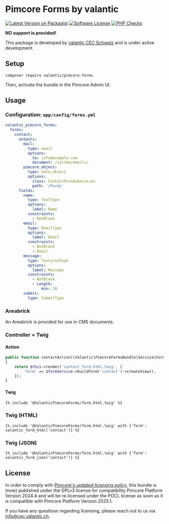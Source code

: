 # Pimcore Forms by valantic

[![Latest Version on Packagist](https://img.shields.io/packagist/v/valantic/pimcore-forms.svg?style=flat-square)](https://packagist.org/packages/valantic/pimcore-forms)
[![Software License](https://img.shields.io/badge/license-MIT-brightgreen.svg?style=flat-square)](LICENSE.md)
[![PHP Checks](https://github.com/valantic/pimcore-forms/actions/workflows/php.yml/badge.svg)](https://github.com/valantic/pimcore-forms/actions/workflows/php.yml)

**NO support is provided!**

This package is developed by [valantic CEC Schweiz](https://www.valantic.com/en/services/digital-business/) and is under active development.

## Setup

```
composer require valantic/pimcore-forms
```

Then, activate the bundle in the Pimcore Admin UI.

## Usage

### Configuration: `app/config/forms.yml`

```yaml
valantic_pimcore_forms:
  forms:
    contact:
      outputs:
        mail:
          type: email
          options:
            to: info@example.com
            document: /system/emails/
        pimcore_object:
          type: data_object
          options:
            class: ContactFormSubmission
            path: '/Forms'
      fields:
        name:
          type: TextType
          options:
            label: Name
          constraints:
            - NotBlank
        email:
          type: EmailType
          options:
            label: Email
          constraints:
            - NotBlank
            - Email
        message:
          type: TextareaType
          options:
            label: Message
          constraints:
            - NotBlank
            - Length:
                min: 20
        submit:
          type: SubmitType
```

### Areabrick

An Areabrick is provided for use in CMS documents.

### Controller + Twig

#### Action

```php
public function contactAction(\Valantic\PimcoreFormsBundle\Service\FormService $formService): \Symfony\Component\HttpFoundation\Response
{
    return $this->render('contact_form.html.twig', [
        'form' => $formService->buildForm('contact')->createView(),
    ]);
}
```

#### Twig

```twig
{% include '@ValanticPimcoreForms/form.html.twig' %}
```

### Twig (HTML)

```twig
{% include '@ValanticPimcoreForms/form.html.twig' with {'form': valantic_form_html('contact')} %}
```

### Twig (JSON)

```twig
{% include '@ValanticPimcoreForms/form.html.twig' with {'form': valantic_form_json('contact')} %}
```

## License

In order to comply with [Pimcore's updated licensing policy](https://pimcore.com/en/resources/blog/breaking-free-pimcore-says-goodbye-to-gpl-and-enters-a-new-era-with-pocl), this bundle is (now) published under the GPLv3 license for compatibility Pimcore Platform Version 2024.4 and will be re-licensed under the POCL license as soon as it is compatible with Pimcore Platform Version 2025.1.

If you have any questiosn regarding licensing, please reach out to us via [info@cec.valantic.ch](mailto:info@cec.valantic.ch).
